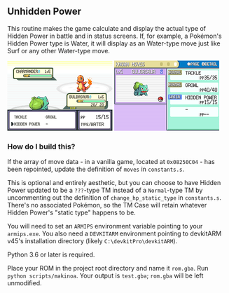 ## Unhidden Power

This routine makes the game calculate and display the actual type of Hidden Power in battle and in status screens. If, for example, a Pokémon's Hidden Power type is Water, it will display as an Water-type move just like Surf or any other Water-type move.

![](in-battle.png)
![](status-screen.png)

### How do I build this?

If the array of move data - in a vanilla game, located at `0x08250C04` - has been repointed, update the definition of `moves` in `constants.s`.

This is optional and entirely aesthetic, but you can choose to have Hidden Power updated to be a `???`-type TM instead of a `Normal`-type TM by uncommenting out the definition of `change_hp_static_type` in `constants.s`. There's no associated Pokémon, so the TM Case will retain whatever Hidden Power's "static type" happens to be.

You will need to set an `ARMIPS` environment variable pointing to your `armips.exe`. You also need a `DEVKITARM` environment pointing to devkitARM v45's installation directory (likely `C:\devkitPro\devkitARM`).

Python 3.6 or later is required.

Place your ROM in the project root directory and name it `rom.gba`. Run `python scripts/makinoa`. Your output is `test.gba`; `rom.gba` will be left unmodified.
